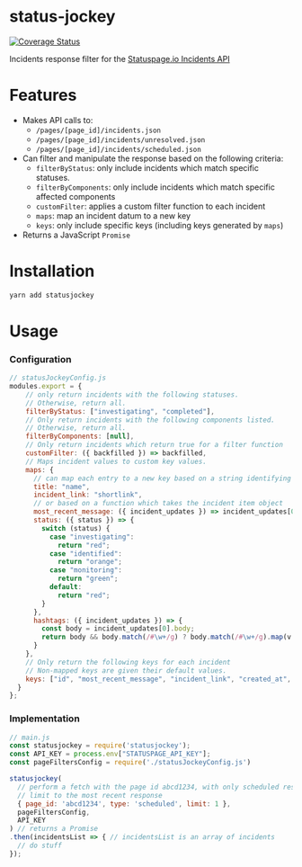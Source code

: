 # status-jockey

[![Coverage Status](https://coveralls.io/repos/github/NYULibraries/statusjockey/badge.svg?branch=master)](https://coveralls.io/github/NYULibraries/statusjockey?branch=master)

Incidents response filter for the [Statuspage.io Incidents API](http://doers.statuspage.io/api/v1/incidents/)

# Features

* Makes API calls to:
  * `/pages/[page_id]/incidents.json`
  * `/pages/[page_id]/incidents/unresolved.json`
  * `/pages/[page_id]/incidents/scheduled.json`
* Can filter and manipulate the response based on the following criteria:
  * `filterByStatus`: only include incidents which match specific statuses.
  * `filterByComponents`: only include incidents which match specific affected components
  * `customFilter`: applies a custom filter function to each incident
  * `maps`: map an incident datum to a new key
  * `keys`: only include specific keys (including keys generated by `maps`)
* Returns a JavaScript `Promise`

# Installation

```bash
yarn add statusjockey
```

# Usage

### Configuration

```js
// statusJockeyConfig.js
modules.export = {
    // only return incidents with the following statuses.
    // Otherwise, return all.
    filterByStatus: ["investigating", "completed"],
    // Only return incidents with the following components listed.
    // Otherwise, return all.
    filterByComponents: [null],
    // Only return incidents which return true for a filter function
    customFilter: ({ backfilled }) => backfilled,
    // Maps incident values to custom key values.
    maps: {
      // can map each entry to a new key based on a string identifying old key
      title: "name",
      incident_link: "shortlink",
      // or based on a function which takes the incident item object
      most_recent_message: ({ incident_updates }) => incident_updates[0].body,
      status: ({ status }) => {
        switch (status) {
          case "investigating":
            return "red";
          case "identified":
            return "orange";
          case "monitoring":
            return "green";
          default:
            return "red";
        }
      },
      hashtags: ({ incident_updates }) => {
        const body = incident_updates[0].body;
        return body && body.match(/#\w+/g) ? body.match(/#\w+/g).map(v => v.replace('#', '')) : [];
      }
    },
    // Only return the following keys for each incident
    // Non-mapped keys are given their default values.
    keys: ["id", "most_recent_message", "incident_link", "created_at", "status", "hashtags"],
  }
};
```
### Implementation

```js
// main.js
const statusjockey = require('statusjockey');
const API_KEY = process.env["STATUSPAGE_API_KEY"];
const pageFiltersConfig = require('./statusJockeyConfig.js')

statusjockey(
  // perform a fetch with the page id abcd1234, with only scheduled responses
  // limit to the most recent response
  { page_id: 'abcd1234', type: 'scheduled', limit: 1 },
  pageFiltersConfig,
  API_KEY
) // returns a Promise
.then(incidentsList => { // incidentsList is an array of incidents
  // do stuff
});
```
